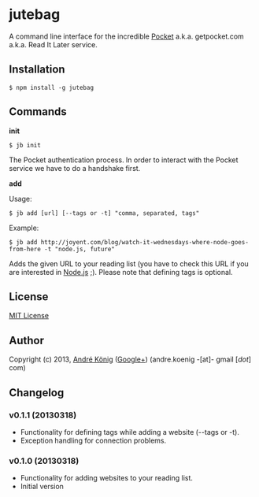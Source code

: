 # jutebag

A command line interface for the incredible [Pocket](http://getpocket.com) a.k.a. getpocket.com a.k.a. Read It Later service.

## Installation

    $ npm install -g jutebag

## Commands

**init**

    $ jb init

The Pocket authentication process. In order to interact with the Pocket service we have to do a handshake first.

**add**

Usage:

	$ jb add [url] [--tags or -t] "comma, separated, tags"

Example:

    $ jb add http://joyent.com/blog/watch-it-wednesdays-where-node-goes-from-here -t "node.js, future"

Adds the given URL to your reading list (you have to check this URL if you are interested in [Node.js](http://nodejs.org) ;). Please note that defining tags is optional.

## License

[MIT License](http://www.opensource.org/licenses/mit-license.php)

## Author

Copyright (c) 2013, [André König](http://lochkartenstanzer.de) ([Google+](http://profile.lochkartenstanzer.de)) (andre.koenig -[at]- gmail [*dot*] com)

## Changelog

### v0.1.1 (20130318)

* Functionality for defining tags while adding a website (--tags or -t).
* Exception handling for connection problems.

### v0.1.0 (20130318)

* Functionality for adding websites to your reading list.
* Initial version